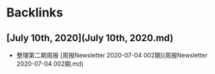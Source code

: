 
# Backlinks
## [July 10th, 2020](July 10th, 2020.md)
- 整理第二期周报 [周报Newsletter 2020-07-04 002期](周报Newsletter 2020-07-04 002期.md)

